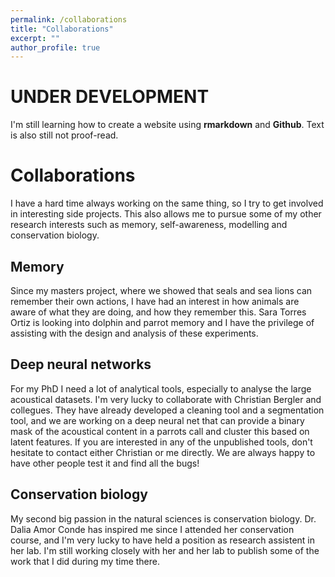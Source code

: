 ```yaml
---
permalink: /collaborations
title: "Collaborations"
excerpt: ""
author_profile: true
---
```


# UNDER DEVELOPMENT

I'm still learning how to create a website using **rmarkdown** and **Github**. Text is also still not proof-read. 

# Collaborations

I have a hard time always working on the same thing, so I try to get involved in interesting side projects. This also allows me to pursue some of my other research interests such as memory, self-awareness, modelling and conservation biology. 

## Memory

Since my masters project, where we showed that seals and sea lions can remember their own actions, I have had an interest in how animals are aware of what they are doing, and how they remember this. Sara Torres Ortiz is looking into dolphin and parrot memory and I have the privilege of assisting with the design and analysis of these experiments. 

## Deep neural networks

For my PhD I need a lot of analytical tools, especially to analyse the large acoustical datasets. I'm very lucky to collaborate with Christian Bergler and collegues. They have already developed a cleaning tool and a segmentation tool, and we are working on a deep neural net that can provide a binary mask of the acoustical content in a parrots call and cluster this based on latent features. If you are interested in any of the unpublished tools, don't hesitate to contact either Christian or me directly. We are always happy to have other people test it and find all the bugs!

## Conservation biology

My second big passion in the natural sciences is conservation biology. Dr. Dalia Amor Conde has inspired me since I attended her conservation course, and I'm very lucky to have held a position as research assistent in her lab. I'm still working closely with her and her lab to publish some of the work that I did during my time there. 



